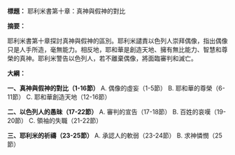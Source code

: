**標題：** 耶利米書第十章：真神與假神的對比

**摘要：**

耶利米書第十章探討真神與假神的區別。耶利米譴責以色列人崇拜偶像，指出偶像只是人手所造，毫無能力。相反地，耶和華是創造天地、擁有無比能力、智慧和尊榮的真神。耶利米警告以色列人，若不離棄偶像，將面臨審判和滅亡。

**大綱：**

**一、真神與假神的對比（1-16節）**
    A. 偶像的虛妄（1-5節）
    B. 耶和華的尊榮（6-11節）
    C. 耶和華創造天地（12-16節）

**二、以色列人的愚昧（17-22節）**
    A. 審判的宣告（17-18節）
    B. 百姓的哀嘆（19-20節）
    C. 領袖的失職（21-22節）

**三、耶利米的祈禱（23-25節）**
    A. 承認人的軟弱（23-24節）
    B. 求神憐憫（25節）